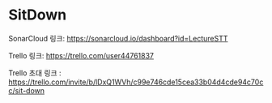 # SitDown

SonarCloud 링크: https://sonarcloud.io/dashboard?id=LectureSTT

Trello 링크: https://trello.com/user44761837

Trello 초대 링크 : https://trello.com/invite/b/lDxQ1WVh/c99e746cde15cea33b04d4cde94c70cc/sit-down
